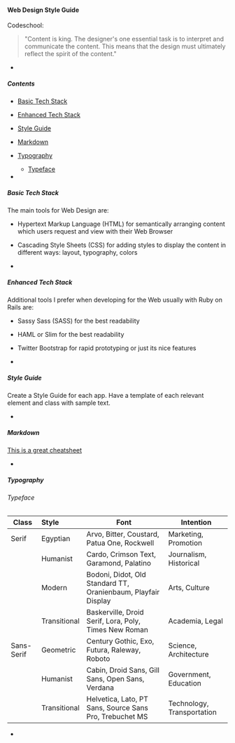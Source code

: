 #### Web Design Style Guide

Codeschool:
> "Content is king. The designer's one essential task is to interpret and communicate the content.
> This means that the design must ultimately reflect the spirit of the content."

-

##### Contents

- [Basic Tech Stack](#basic-tech-stack)
- [Enhanced Tech Stack](#enhanced-tech-stack)
- [Style Guide](#style-guide)
- [Markdown](#markdown)
- [Typography](#typography)
  - [Typeface](#typeface)

-

##### Basic Tech Stack

The main tools for Web Design are:
- Hypertext Markup Language (HTML) for semantically arranging content which users request and view with their Web Browser
- Cascading Style Sheets (CSS) for adding styles to display the content in different ways: layout, typography, colors

-

##### Enhanced Tech Stack

Additional tools I prefer when developing for the Web usually with Ruby on Rails are:
- Sassy Sass (SASS) for the best readability
- HAML or Slim for the best readability
- Twitter Bootstrap for rapid prototyping or just its nice features

-

##### Style Guide

Create a Style Guide for each app.
Have a template of each relevant element and class with sample text.

-

##### Markdown

[This is a great cheatsheet](https://github.com/adam-p/markdown-here/wiki/Markdown-Here-Cheatsheet#hr)

-

##### Typography
###### Typeface

| Class         | Style         | Font  | Intention |
| ------------- |:------------- | ----- | --------- |
| Serif         | Egyptian      | Arvo, Bitter, Coustard, Patua One, Rockwell | Marketing, Promotion |
|               | Humanist      | Cardo, Crimson Text, Garamond, Palatino | Journalism, Historical |
|               | Modern        | Bodoni, Didot, Old Standard TT, Oranienbaum, Playfair Display | Arts, Culture |
|               | Transitional  | Baskerville, Droid Serif, Lora, Poly, Times New Roman | Academia, Legal |
| Sans-Serif    | Geometric     | Century Gothic, Exo, Futura, Raleway, Roboto | Science, Architecture |
|               | Humanist      | Cabin, Droid Sans, Gill Sans, Open Sans, Verdana | Government, Education |
|               | Transitional  | Helvetica, Lato, PT Sans, Source Sans Pro, Trebuchet MS | Technology, Transportation |

-
